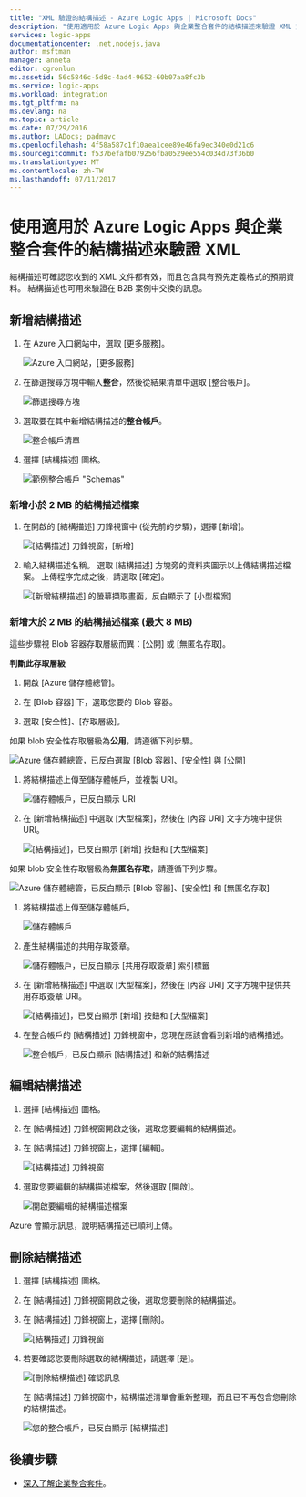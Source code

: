 ```yaml
---
title: "XML 驗證的結構描述 - Azure Logic Apps | Microsoft Docs"
description: "使用適用於 Azure Logic Apps 與企業整合套件的結構描述來驗證 XML 文件"
services: logic-apps
documentationcenter: .net,nodejs,java
author: msftman
manager: anneta
editor: cgronlun
ms.assetid: 56c5846c-5d8c-4ad4-9652-60b07aa8fc3b
ms.service: logic-apps
ms.workload: integration
ms.tgt_pltfrm: na
ms.devlang: na
ms.topic: article
ms.date: 07/29/2016
ms.author: LADocs; padmavc
ms.openlocfilehash: 4f58a587c1f10aea1cee89e46fa9ec340e0d21c6
ms.sourcegitcommit: f537befafb079256fba0529ee554c034d73f36b0
ms.translationtype: MT
ms.contentlocale: zh-TW
ms.lasthandoff: 07/11/2017
---
```

# <a name="validate-xml-with-schemas-for-azure-logic-apps-and-the-enterprise-integration-pack"></a>使用適用於 Azure Logic Apps 與企業整合套件的結構描述來驗證 XML

結構描述可確認您收到的 XML 文件都有效，而且包含具有預先定義格式的預期資料。 結構描述也可用來驗證在 B2B 案例中交換的訊息。

## <a name="add-a-schema"></a>新增結構描述

1. 在 Azure 入口網站中，選取 [更多服務]。

    ![Azure 入口網站，[更多服務]](media/logic-apps-enterprise-integration-schemas/overview-11.png)

2. 在篩選搜尋方塊中輸入**整合**，然後從結果清單中選取 [整合帳戶]。

    ![篩選搜尋方塊](media/logic-apps-enterprise-integration-schemas/overview-21.png)

3. 選取要在其中新增結構描述的**整合帳戶**。

    ![整合帳戶清單](media/logic-apps-enterprise-integration-schemas/overview-31.png)

4. 選擇 [結構描述] 圖格。

    ![範例整合帳戶 "Schemas"](media/logic-apps-enterprise-integration-schemas/schema-11.png)

### <a name="add-a-schema-file-smaller-than-2-mb"></a>新增小於 2 MB 的結構描述檔案

1. 在開啟的 [結構描述] 刀鋒視窗中 (從先前的步驟)，選擇 [新增]。

    ![[結構描述] 刀鋒視窗，[新增]](media/logic-apps-enterprise-integration-schemas/schema-21.png)

2. 輸入結構描述名稱。 選取 [結構描述] 方塊旁的資料夾圖示以上傳結構描述檔案。 上傳程序完成之後，請選取 [確定]。

    ![[新增結構描述] 的螢幕擷取畫面，反白顯示了 [小型檔案]](media/logic-apps-enterprise-integration-schemas/schema-31.png)

### <a name="add-a-schema-file-larger-than-2-mb-up-to-8-mb-maximum"></a>新增大於 2 MB 的結構描述檔案 (最大 8 MB)

這些步驟視 Blob 容器存取層級而異：[公開] 或 [無匿名存取]。

**判斷此存取層級**

1.  開啟 [Azure 儲存體總管]。 

2.  在 [Blob 容器] 下，選取您要的 Blob 容器。 

3.  選取 [安全性]、[存取層級]。

如果 blob 安全性存取層級為**公用**，請遵循下列步驟。

![Azure 儲存體總管，已反白選取 [Blob 容器]、[安全性] 與 [公開]](media/logic-apps-enterprise-integration-schemas/blob-public.png)

1. 將結構描述上傳至儲存體帳戶，並複製 URI。

    ![儲存體帳戶，已反白顯示 URI](media/logic-apps-enterprise-integration-schemas/schema-blob.png)

2. 在 [新增結構描述] 中選取 [大型檔案]，然後在 [內容 URI] 文字方塊中提供 URI。

    ![[結構描述]，已反白顯示 [新增] 按鈕和 [大型檔案]](media/logic-apps-enterprise-integration-schemas/schema-largefile.png)

如果 blob 安全性存取層級為**無匿名存取**，請遵循下列步驟。

![Azure 儲存體總管，已反白顯示 [Blob 容器]、[安全性] 和 [無匿名存取]](media/logic-apps-enterprise-integration-schemas/blob-1.png)

1. 將結構描述上傳至儲存體帳戶。

    ![儲存體帳戶](media/logic-apps-enterprise-integration-schemas/blob-3.png)

2. 產生結構描述的共用存取簽章。

    ![儲存體帳戶，已反白顯示 [共用存取簽章] 索引標籤](media/logic-apps-enterprise-integration-schemas/blob-2.png)

3. 在 [新增結構描述] 中選取 [大型檔案]，然後在 [內容 URI] 文字方塊中提供共用存取簽章 URI。

    ![[結構描述]，已反白顯示 [新增] 按鈕和 [大型檔案]](media/logic-apps-enterprise-integration-schemas/schema-largefile.png)

4. 在整合帳戶的 [結構描述] 刀鋒視窗中，您現在應該會看到新增的結構描述。

    ![整合帳戶，已反白顯示 [結構描述] 和新的結構描述](media/logic-apps-enterprise-integration-schemas/schema-41.png)

## <a name="edit-schemas"></a>編輯結構描述

1. 選擇 [結構描述] 圖格。

2. 在 [結構描述] 刀鋒視窗開啟之後，選取您要編輯的結構描述。

3. 在 [結構描述] 刀鋒視窗上，選擇 [編輯]。

    ![[結構描述] 刀鋒視窗](media/logic-apps-enterprise-integration-schemas/edit-12.png)

4. 選取您要編輯的結構描述檔案，然後選取 [開啟]。

    ![開啟要編輯的結構描述檔案](media/logic-apps-enterprise-integration-schemas/edit-31.png)

Azure 會顯示訊息，說明結構描述已順利上傳。

## <a name="delete-schemas"></a>刪除結構描述

1. 選擇 [結構描述] 圖格。

2. 在 [結構描述] 刀鋒視窗開啟之後，選取您要刪除的結構描述。

3. 在 [結構描述] 刀鋒視窗上，選擇 [刪除]。

    ![[結構描述] 刀鋒視窗](media/logic-apps-enterprise-integration-schemas/delete-12.png)

4. 若要確認您要刪除選取的結構描述，請選擇 [是]。

    ![[刪除結構描述] 確認訊息](media/logic-apps-enterprise-integration-schemas/delete-21.png)

    在 [結構描述] 刀鋒視窗中，結構描述清單會重新整理，而且已不再包含您刪除的結構描述。

    ![您的整合帳戶，已反白顯示 [結構描述]](media/logic-apps-enterprise-integration-schemas/delete-31.png)

## <a name="next-steps"></a>後續步驟
* [深入了解企業整合套件](logic-apps-enterprise-integration-overview.md "了解企業整合套件")。  

